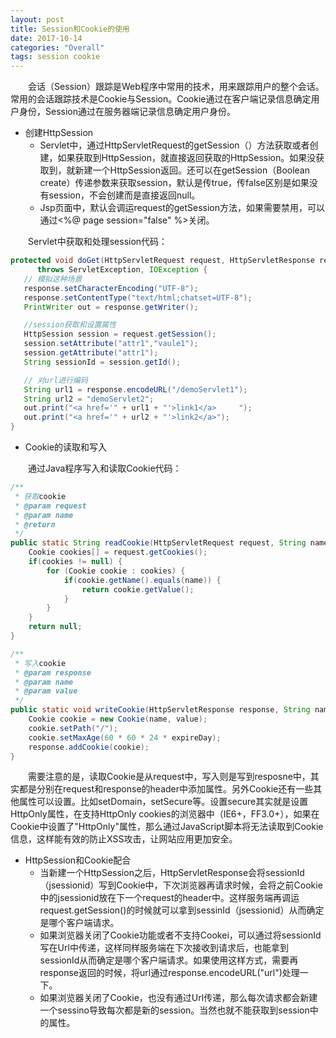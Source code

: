 ```yaml
---
layout: post
title: Session和Cookie的使用
date: 2017-10-14
categories: "Overall"
tags: session cookie
---
```


&ensp;&ensp;&ensp;&ensp;会话（Session）跟踪是Web程序中常用的技术，用来跟踪用户的整个会话。常用的会话跟踪技术是Cookie与Session。Cookie通过在客户端记录信息确定用户身份，Session通过在服务器端记录信息确定用户身份。

- 创建HttpSession
    - Servlet中，通过HttpServletRequest的getSession（）方法获取或者创建，如果获取到HttpSession，就直接返回获取的HttpSession。如果没获取到，就新建一个HttpSession返回。还可以在getSession（Boolean create）传递参数来获取session，默认是传true，传false区别是如果没有session，不会创建而是直接返回null。
    - Jsp页面中，默认会调运request的getSession方法，如果需要禁用，可以通过<%@ page session="false" %>关闭。

&ensp;&ensp;&ensp;&ensp;Servlet中获取和处理session代码：

```java
protected void doGet(HttpServletRequest request, HttpServletResponse response)
      throws ServletException, IOException {
   // 模拟这种场景
   response.setCharacterEncoding("UTF-8");
   response.setContentType("text/html;chatset=UTF-8");
   PrintWriter out = response.getWriter();

   //session获取和设置属性
   HttpSession session = request.getSession();
   session.setAttribute("attr1","vaule1");
   session.getAttribute("attr1");
   String sessionId = session.getId();

   // 对url进行编码
   String url1 = response.encodeURL("/demoServlet1");
   String url2 = "demoServlet2";
   out.print("<a href='" + url1 + "'>link1</a>     ");
   out.print("<a href='" + url2 + "'>link2</a>");
}
```

- Cookie的读取和写入

&ensp;&ensp;&ensp;&ensp;通过Java程序写入和读取Cookie代码：

```java
/**
 * 获取cookie
 * @param request
 * @param name
 * @return
 */
public static String readCookie(HttpServletRequest request, String name) {
    Cookie cookies[] = request.getCookies();
    if(cookies != null) {
        for (Cookie cookie : cookies) {
            if(cookie.getName().equals(name)) {
                return cookie.getValue();
            }
        }
    }
    return null;
}

/**
 * 写入cookie
 * @param response
 * @param name
 * @param value
 */
public static void writeCookie(HttpServletResponse response, String name, String value, int expireDay) {
    Cookie cookie = new Cookie(name, value);
    cookie.setPath("/");
    cookie.setMaxAge(60 * 60 * 24 * expireDay);
    response.addCookie(cookie);
}
```

&ensp;&ensp;&ensp;&ensp;需要注意的是，读取Cookie是从request中，写入则是写到resposne中，其实都是分别在request和response的header中添加属性。另外Cookie还有一些其他属性可以设置。比如setDomain，setSecure等。设置secure其实就是设置HttpOnly属性，在支持HttpOnly cookies的浏览器中（IE6+，FF3.0+），如果在Cookie中设置了"HttpOnly"属性，那么通过JavaScript脚本将无法读取到Cookie信息，这样能有效的防止XSS攻击，让网站应用更加安全。

- HttpSession和Cookie配合
    - 当新建一个HttpSession之后，HttpServletResponse会将sessionId（jsessionid）写到Cookie中，下次浏览器再请求时候，会将之前Cookie中的jsessionid放在下一个request的header中。这样服务端再调运request.getSession()的时候就可以拿到sessinId（jsessionid）从而确定是哪个客户端请求。
    - 如果浏览器关闭了Cookie功能或者不支持Cookei，可以通过将sessionId写在Url中传递，这样同样服务端在下次接收到请求后，也能拿到sessionId从而确定是哪个客户端请求。如果使用这样方式，需要再response返回的时候，将url通过response.encodeURL("url")处理一下。
    - 如果浏览器关闭了Cookie，也没有通过Url传递，那么每次请求都会新建一个sessino导致每次都是新的session。当然也就不能获取到session中的属性。
